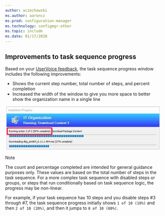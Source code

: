 ```yaml
---
author: aczechowski
ms.author: aaroncz
ms.prod: configuration-manager
ms.technology: configmgr-other
ms.topic: include
ms.date: 01/17/2020
---
```


## <a name="bkmk_tsprogress"></a> Improvements to task sequence progress

<!--5932692, fka 2356386-->

Based on your [UserVoice feedback](https://configurationmanager.uservoice.com/forums/300492-ideas/suggestions/33666679-add-the-complete-progression-status-in-the-progres), the task sequence progress window includes the following improvements:

- Shows the current step number, total number of steps, and percent completion
- Increased the width of the window to give you more space to better show the organization name in a single line

![Example task sequence progress](../../media/2356386-task-sequence-progress.png)

> [!NOTE]
> The count and percentage completed are intended for general guidance purposes only. These values are based on the total number of steps in the task sequence. For a more complex task sequence with disabled steps or groups, or steps that run conditionally based on task sequence logic, the progress may be non-linear.
>
> For example, if your task sequence has 10 steps and you disable steps #3 through #7, the task sequence progress initially shows `1 of 10 (10%)` and then `2 of 10 (20%)`, and then it jumps to `8 of 10 (80%)`.
